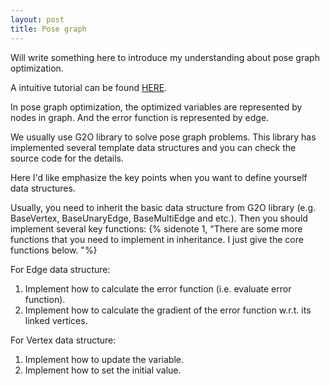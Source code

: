 ```yaml
---
layout: post
title: Pose graph
---
```


Will write something here to introduce my understanding about pose graph optimization.

A intuitive tutorial can be found [HERE](https://blog.csdn.net/heyijia0327/article/details/47428553).

In pose graph optimization, the optimized variables are represented by nodes in graph.
And the error function is represented by edge.

We usually use G2O library to solve pose graph problems.
This library has implemented several template data structures and you can check the source code for the details.

Here I'd like emphasize the key points when you want to define yourself data structures.

Usually, you need to inherit the basic data structure from G2O library (e.g. BaseVertex, BaseUnaryEdge, BaseMultiEdge and etc.).
Then you should implement several key functions: 
{% sidenote 1, "There are some more functions that you need to implement in inheritance. I just give the core functions below. "%}

For Edge data structure:
1. Implement how to calculate the error function (i.e. evaluate error function).
2. Implement how to calculate the gradient of the error function w.r.t. its linked vertices.

For Vertex data structure:
1. Implement how to update the variable.
2. Implement how to set the initial value. 


